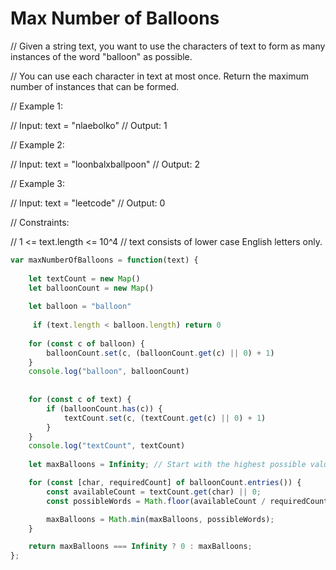 # Max Number of Balloons

// Given a string text, you want to use the characters of text to form as many instances of the word "balloon" as possible.

// You can use each character in text at most once. Return the maximum number of instances that can be formed.

// Example 1:   

// Input: text = "nlaebolko"
// Output: 1

// Example 2:   

// Input: text = "loonbalxballpoon"
// Output: 2

// Example 3:   

// Input: text = "leetcode"
// Output: 0

// Constraints: 

// 1 <= text.length <= 10^4
// text consists of lower case English letters only.




```javascript
var maxNumberOfBalloons = function(text) {
   
    let textCount = new Map()
    let balloonCount = new Map()
    
    let balloon = "balloon"
    
     if (text.length < balloon.length) return 0
    
    for (const c of balloon) {
        balloonCount.set(c, (balloonCount.get(c) || 0) + 1)
    }
    console.log("balloon", balloonCount)
    
    
    for (const c of text) {
        if (balloonCount.has(c)) {
            textCount.set(c, (textCount.get(c) || 0) + 1)
        }
    }
    console.log("textCount", textCount)
    
    let maxBalloons = Infinity; // Start with the highest possible value

    for (const [char, requiredCount] of balloonCount.entries()) {
        const availableCount = textCount.get(char) || 0;
        const possibleWords = Math.floor(availableCount / requiredCount);

        maxBalloons = Math.min(maxBalloons, possibleWords);
    }

    return maxBalloons === Infinity ? 0 : maxBalloons;
};
```